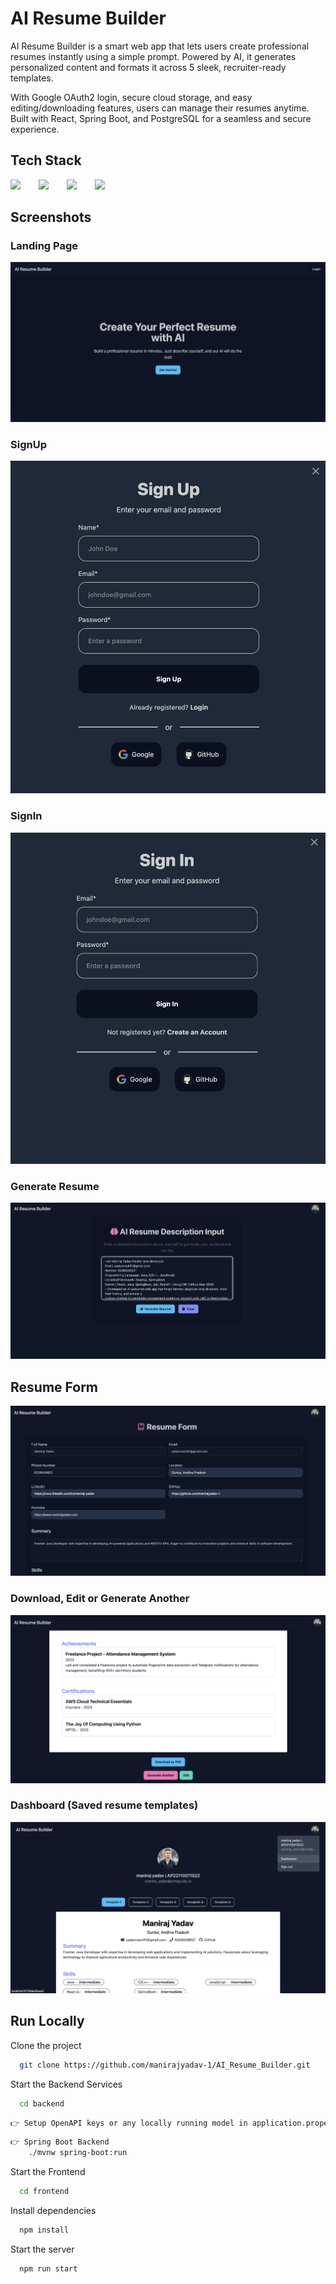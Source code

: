# AI Resume Builder

AI Resume Builder is a smart web app that lets users create professional resumes instantly using a simple prompt. Powered by AI, it generates personalized content and formats it across 5 sleek, recruiter-ready templates.

With Google OAuth2 login, secure cloud storage, and easy editing/downloading features, users can manage their resumes anytime. Built with React, Spring Boot, and PostgreSQL for a seamless and secure experience.



## Tech Stack

<img src="https://www.vectorlogo.zone/logos/reactjs/reactjs-icon.svg" style="margin-right: 25px;" />
<img src="https://www.vectorlogo.zone/logos/java/java-ar21.svg" style="margin-right: 25px;" />
<img src="https://www.vectorlogo.zone/logos/springio/springio-icon.svg" style="margin-right: 25px;" />
<img src="https://www.vectorlogo.zone/logos/postgresql/postgresql-ar21.svg" />


## Screenshots


### Landing Page
![App Screenshot](https://github.com/manirajyadav-1/AI_Resume_Builder/blob/main/output/LandingPage.png?raw=true)

### SignUp 
![App Screenshot](https://github.com/manirajyadav-1/AI_Resume_Builder/blob/main/output/SignUp.png?raw=true)

### SignIn
![App Screenshot](https://github.com/manirajyadav-1/AI_Resume_Builder/blob/main/output/SignIn.png?raw=true)

### Generate Resume
![App Screenshot](https://github.com/manirajyadav-1/AI_Resume_Builder/blob/main/output/GenerateResume.png?raw=true)

## Resume Form
![App Screenshot](https://github.com/manirajyadav-1/AI_Resume_Builder/blob/main/output/ResumeForm.png?raw=true)

### Download, Edit or Generate Another
![App Screenshot](https://github.com/manirajyadav-1/AI_Resume_Builder/blob/main/output/Edit-Download.png?raw=true)

### Dashboard (Saved resume templates)
![App Screenshot](https://github.com/manirajyadav-1/AI_Resume_Builder/blob/main/output/Dashboard.png?raw=true)






## Run Locally

Clone the project

```bash
  git clone https://github.com/manirajyadav-1/AI_Resume_Builder.git
```

Start the Backend Services

```bash
  cd backend
```

```bash
👉 Setup OpenAPI keys or any locally running model in application.properties
```


```bash
👉 Spring Boot Backend
    ./mvnw spring-boot:run
```


Start the Frontend

```bash
  cd frontend
```

Install dependencies

```bash
  npm install
```

Start the server

```bash
  npm run start
```
